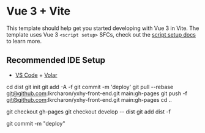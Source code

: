 # Vue 3 + Vite

This template should help get you started developing with Vue 3 in Vite. The template uses Vue 3 `<script setup>` SFCs, check out the [script setup docs](https://v3.vuejs.org/api/sfc-script-setup.html#sfc-script-setup) to learn more.

## Recommended IDE Setup

- [VS Code](https://code.visualstudio.com/) + [Volar](https://marketplace.visualstudio.com/items?itemName=Vue.volar)


cd dist
git init
git add -A -f
git commit -m 'deploy'
git pull --rebase git@github.com:lkrcharon/yxhy-front-end.git main:gh-pages
git push -f git@github.com:lkrcharon/yxhy-front-end.git main:gh-pages
cd ..


git checkout gh-pages
git checkout develop -- dist
git add dist -f

git commit -m "deploy"


